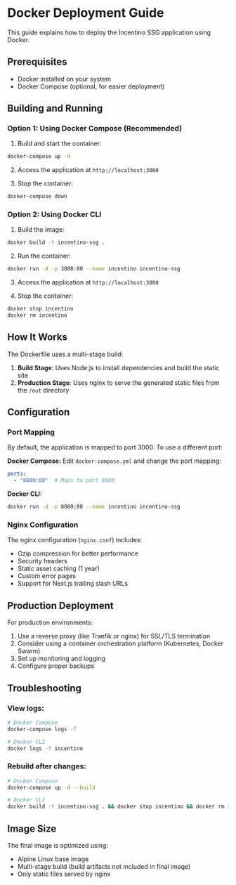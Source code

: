 # Docker Deployment Guide

This guide explains how to deploy the Incentino SSG application using Docker.

## Prerequisites

- Docker installed on your system
- Docker Compose (optional, for easier deployment)

## Building and Running

### Option 1: Using Docker Compose (Recommended)

1. Build and start the container:
```bash
docker-compose up -d
```

2. Access the application at `http://localhost:3000`

3. Stop the container:
```bash
docker-compose down
```

### Option 2: Using Docker CLI

1. Build the image:
```bash
docker build -t incentino-ssg .
```

2. Run the container:
```bash
docker run -d -p 3000:80 --name incentino incentino-ssg
```

3. Access the application at `http://localhost:3000`

4. Stop the container:
```bash
docker stop incentino
docker rm incentino
```

## How It Works

The Dockerfile uses a multi-stage build:

1. **Build Stage**: Uses Node.js to install dependencies and build the static site
2. **Production Stage**: Uses nginx to serve the generated static files from the `/out` directory

## Configuration

### Port Mapping

By default, the application is mapped to port 3000. To use a different port:

**Docker Compose:**
Edit `docker-compose.yml` and change the port mapping:
```yaml
ports:
  - "8080:80"  # Maps to port 8080
```

**Docker CLI:**
```bash
docker run -d -p 8080:80 --name incentino incentino-ssg
```

### Nginx Configuration

The nginx configuration (`nginx.conf`) includes:
- Gzip compression for better performance
- Security headers
- Static asset caching (1 year)
- Custom error pages
- Support for Next.js trailing slash URLs

## Production Deployment

For production environments:

1. Use a reverse proxy (like Traefik or nginx) for SSL/TLS termination
2. Consider using a container orchestration platform (Kubernetes, Docker Swarm)
3. Set up monitoring and logging
4. Configure proper backups

## Troubleshooting

### View logs:
```bash
# Docker Compose
docker-compose logs -f

# Docker CLI
docker logs -f incentino
```

### Rebuild after changes:
```bash
# Docker Compose
docker-compose up -d --build

# Docker CLI
docker build -t incentino-ssg . && docker stop incentino && docker rm incentino && docker run -d -p 3000:80 --name incentino incentino-ssg
```

## Image Size

The final image is optimized using:
- Alpine Linux base image
- Multi-stage build (build artifacts not included in final image)
- Only static files served by nginx

